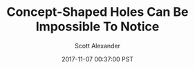 ---
layout: podcast
title: "Concept-Shaped Holes Can Be Impossible To Notice"
author: Scott Alexander
description: https://slatestarcodex.com/2017/11/07/concept-shaped-holes-can-be-impossible-to-notice/
date: 2017-11-07 00:37:00 PST
length: 2376516
duration: 594
guid: concept-shaped-holes-can-be-impossible-to-notice
---